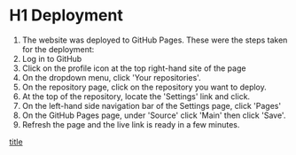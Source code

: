 # H1 Deployment 

1. The website was deployed to GitHub Pages. These were the steps taken for the deployment:
2. Log in to GitHub
3. Click on the profile icon at the top right-hand site of the page
4. On the dropdown menu, click 'Your repositories'.
5. On the repository page, click on the repository you want to deploy.
6. At the top of the repository, locate the 'Settings' link and click.
7. On the left-hand side navigation bar of the Settings page, click 'Pages'
8. On the GitHub Pages page, under 'Source' click 'Main' then click 'Save'.
9. Refresh the page and the live link is ready in a few minutes.

[title]()